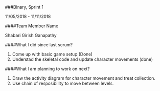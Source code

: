 ###Binary, Sprint 1

11/05/2018 - 11/11/2018

####Team Member Name

Shabari Girish Ganapathy

####What I did since last scrum?

1. Come up with basic game setup (Done)
2. Understad the skeletal code and update character movements (done)

####What I am planning to work on next?

1. Draw the activity diagram for character movement and treat collection.
2. Use chain of resposibility to move between levels.